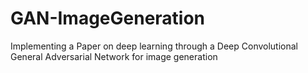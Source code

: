 # GAN-ImageGeneration
 Implementing a Paper on deep learning through a Deep Convolutional General Adversarial Network for image generation

